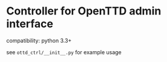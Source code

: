 
# Controller for OpenTTD admin interface

compatibility: python 3.3+

see `ottd_ctrl/__init__.py` for example usage
